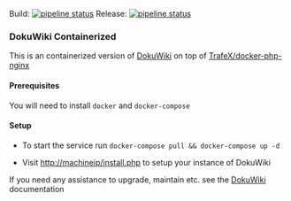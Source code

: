 Build: [![pipeline status](https://git.peek1e.eu/peek1e/dokuwiki-docker/badges/master/pipeline.svg)](https://git.peek1e.eu/peek1e/dokuwiki-docker/-/commits/master) 
Release: [![pipeline status](https://git.peek1e.eu/peek1e/dokuwiki-docker/badges/release/pipeline.svg)](https://git.peek1e.eu/peek1e/dokuwiki-docker/-/commits/release) 

### DokuWiki Containerized

This is an containerized version of [DokuWiki](https://www.dokuwiki.org/dokuwiki) on top of [TrafeX/docker-php-nginx](https://github.com/TrafeX/docker-php-nginx)

#### Prerequisites
You will need to install `docker` and `docker-compose`

#### Setup
- To start the service run `docker-compose pull && docker-compose up -d`

- Visit [http://machineip/install.php](http://localhost/install.php) to setup your instance of DokuWiki

If you need any assistance to upgrade, maintain etc. see the [DokuWiki](https://www.dokuwiki.org/dokuwiki) documentation
